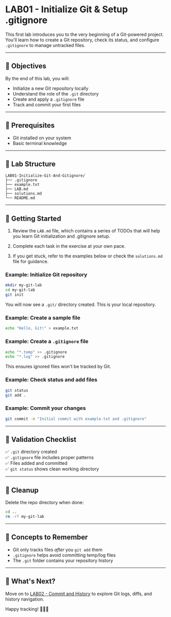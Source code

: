 # LAB01 - Initialize Git & Setup .gitignore

This first lab introduces you to the very beginning of a Git-powered project. You'll learn how to create a Git repository, check its status, and configure `.gitignore` to manage untracked files.

---

## 🎯 Objectives

By the end of this lab, you will:
- Initialize a new Git repository locally
- Understand the role of the `.git` directory
- Create and apply a `.gitignore` file
- Track and commit your first files

---

## 🧰 Prerequisites

- Git installed on your system
- Basic terminal knowledge

---

## 📁 Lab Structure

```
LAB01-Initialize-Git-And-Gitignore/
├── .gitignore
├── example.txt
├── LAB.md
├── solutions.md
└── README.md
```

---

## 🚀 Getting Started

1. Review the `LAB.md` file, which contains a series of TODOs that will help you learn Git initialization and .gitignore setup.

2. Complete each task in the exercise at your own pace.

3. If you get stuck, refer to the examples below or check the `solutions.md` file for guidance.

### Example: Initialize Git repository

```bash
mkdir my-git-lab
cd my-git-lab
git init
```
You will now see a `.git/` directory created. This is your local repository.

### Example: Create a sample file

```bash
echo "Hello, Git!" > example.txt
```

### Example: Create a `.gitignore` file

```bash
echo "*.temp" >> .gitignore
echo "*.log" >> .gitignore
```
This ensures ignored files won't be tracked by Git.

### Example: Check status and add files

```bash
git status
git add .
```

### Example: Commit your changes

```bash
git commit -m "Initial commit with example.txt and .gitignore"
```

---

## 🧪 Validation Checklist

✅ `.git` directory created  
✅ `.gitignore` file includes proper patterns  
✅ Files added and committed  
✅ `git status` shows clean working directory

---

## 🧹 Cleanup
Delete the repo directory when done:
```bash
cd ..
rm -rf my-git-lab
```

---

## 🧠 Concepts to Remember
- Git only tracks files *after* you `git add` them
- `.gitignore` helps avoid committing temp/log files
- The `.git` folder contains your repository history

---

## 💬 What's Next?
Move on to [LAB02 - Commit and History](../LAB02-Commit-And-History/) to explore Git logs, diffs, and history navigation.

Happy tracking! 🧠📁🧾

